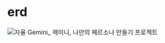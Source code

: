 # erd

![자율  Gemini_ 제미니, 나만의 페르소나 만들기 프로젝트](https://user-images.githubusercontent.com/72291472/233313476-439fe4cb-5769-4f58-bc6b-12414e7af110.png)
